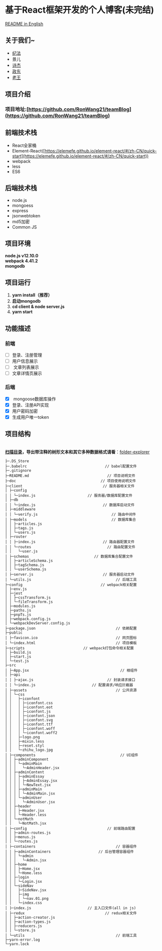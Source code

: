 # 基于React框架开发的个人博客(未完结)

[README in English](README-en.md)

<a name="TXwq3"></a>
## 关于我们~

- [纪法](https://github.com/luckyMuChen)
- 景儿
- [诗杰](https://github.com/LeeJay9701)
- [政东](https://github.com/LD382549823)
- [老王](https://github.com/RonWang21)

<a name="1TFk7"></a>
## 项目介绍
<a name="45lpm"></a>
### 项目地址:[https://github.com/RonWang21/teamBlog](https://github.com/RonWang21/teamBlog)


<a name="6oaFs"></a>
## 前端技术栈

- React全家桶
- Element-React([https://elemefe.github.io/element-react/#/zh-CN/quick-start](https://elemefe.github.io/element-react/#/zh-CN/quick-start))
- webpack
- less
- ES6

<a name="gO4Lz"></a>
## 后端技术栈

- node.js
- mongoess
- express
- jsonwebtoken
- md5加密
- Common JS

<a name="04HHm"></a>
## 项目环境
**node.js v12.10.0**<br />**webpack 4.41.2**<br />**mongodb**<br />
<a name="JrZDi"></a>
## 项目运行

1. **yarn install（推荐）**
1. **启动mongodb**
1. **cd client & node server.js**
1. **yarn start**

<a name="P3fGj"></a>
## 功能描述
<a name="suTYK"></a>
### 前端

- [ ] 登录、注册管理
- [ ] 用户信息展示
- [ ]  文章列表展示
- [ ] 文章详情页展示

<a name="aHlev"></a>
### 后端

- [x]  mongoose数据库操作
- [x] 登录、注册API实现
- [x] 用户密码加密
- [x] 生成用户唯一token

<a name="jrpJw"></a>
## 项目结构

<br />[**扫描目录**](123)**，导出带注释的树形文本和其它多种数据格式请看**：[folder-explorer](https://github.com/d2-projects/folder-explorer)

```
├─.DS_Store 
├─.babelrc                                    // babel配置文件
├─.gitignore 
├─README.md                                    // 项目说明文件
├─doc                                       // 项目使用说明文件
├─client                                     // 服务器相关文件
│ ├─config 
│ │ └─index.js                        // 服务器/数据库配置文件
│ ├─db 
│ │ └─index.js                               // 数据库启动文件
│ ├─middleware 
│ │ └─verify.js                                  // 路由中间件
│ ├─models                                       // 数据库集合
│ │ ├─articles.js 
│ │ ├─tags.js 
│ │ └─users.js 
│ ├─router 
│ │ ├─index.js                               // 路由器配置文件
│ │ └─routes                                   // 路由配置文件
│ │   └─user.js 
│ ├─schemas                              // 数据库集合配置文件
│ │ ├─articleSchema.js 
│ │ ├─tagSchema.js 
│ │ └─userSchema.js 
│ ├─server.js                                // 服务器启动文件
│ └─utils.js                                       // 后端工具
├─config                                    // webpack相关配置
│ ├─env.js 
│ ├─jest 
│ │ ├─cssTransform.js 
│ │ └─fileTransform.js 
│ ├─modules.js 
│ ├─paths.js 
│ ├─pnpTs.js 
│ ├─webpack.config.js 
│ └─webpackDevServer.config.js 
├─package.json                                     // 依赖配置
├─public 
│ ├─favicon.ico                                    // 网页图标
│ └─index.html                                     // 项目模板
├─scripts                           // webpack打包命令相关配置
│ ├─build.js 
│ ├─start.js 
│ └─test.js 
├─src 
│ ├─App.jsx                                          // 根组件
│ ├─api 
│ │ ├─ajax.js                                  // 封装请求接口
│ │ └─index.js                          // 配置请求/响应拦截器
│ ├─assets                                         // 公共资源
│ │ └─css 
│ │   ├─iconfont 
│ │   │ ├─iconfont.css 
│ │   │ ├─iconfont.eot 
│ │   │ ├─iconfont.js 
│ │   │ ├─iconfont.json 
│ │   │ ├─iconfont.svg 
│ │   │ ├─iconfont.ttf 
│ │   │ ├─iconfont.woff 
│ │   │ └─iconfont.woff2 
│ │   ├─logo.png 
│ │   ├─mixin.less 
│ │   ├─reset.styl 
│ │   └─zhihu_logo.jpg 
│ ├─components                                       // UI组件
│ │ ├─adminComponent 
│ │ │ └─adminMain 
│ │ │   └─AdminHeader.jsx 
│ │ ├─adminContent 
│ │ │ ├─adminEssay 
│ │ │ │ ├─AdminEssay.jsx 
│ │ │ │ └─NewText.jsx 
│ │ │ ├─adminMain 
│ │ │ │ └─AdminMain.jsx 
│ │ │ └─adminUser 
│ │ │   └─AdminUser.jsx 
│ │ ├─header 
│ │ │ ├─Header.jsx 
│ │ │ └─Header.less 
│ │ └─notMath 
│ │   └─NotMath.jsx 
│ ├─config                                     // 前端路由配置
│ │ ├─admin-routes.js 
│ │ ├─menus.js 
│ │ └─routes.js 
│ ├─containers                                     // 容器组件
│ │ ├─adminContainers                      // 后台管理容器组件
│ │ │ └─admin 
│ │ │   └─Admin.jsx 
│ │ ├─home 
│ │ │ ├─Home.jsx 
│ │ │ └─Home.less 
│ │ ├─login 
│ │ │ └─Login.jsx 
│ │ └─sideNav 
│ │   ├─SideNav.jsx 
│ │   ├─img 
│ │   │ └─nav.01.png 
│ │   └─index.css 
│ ├─index.js                          // 主入口文件(all in js)
│ ├─redux                                     // redux相关文件
│ │ ├─action-creator.js 
│ │ ├─action-types.js 
│ │ ├─reducers.js 
│ │ └─store.js 
│ └─utils                                          // 前端工具
├─yarn-error.log 
└─yarn.lock 
```
<br />
